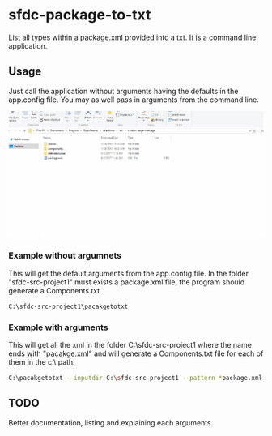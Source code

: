 # sfdc-package-to-txt
List all types within a package.xml provided into a txt. It is a command line application.

## Usage
Just call the application without arguments having the defaults in the app.config file. You may as well pass in arguments from the command line.

![Sample](sampleGif.gif)

### Example without argumnets

This will get the default arguments from the app.config file. In the folder "sfdc-src-project1" must exists a package.xml file, the program should generate a Components.txt.

```bash
C:\sfdc-src-project1\pacakgetotxt
```
### Example with arguments

This will get all the xml in the folder C:\sfdc-src-project1 where the name ends with "pacakge.xml" and will generate a Components.txt file for each of them in the c:\ path.
```bash
C:\pacakgetotxt --inputdir C:\sfdc-src-project1 --pattern *package.xml
```



## TODO 
Better documentation, listing and explaining each arguments.
